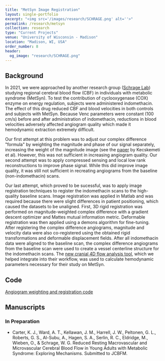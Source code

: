 ```yaml
---
title: "MetSyn Image Registration"
layout: single-portfolio
excerpt: "<img src='/images/research/SCHRAGE.png' alt=''>"
permalink: /research/metsyn
collection: research
type: "Current Projects"
venue: "University of Wisconsin - Madison"
location: "Madison, WI, USA"
order_number: 8
header: 
  og_image: "research/SCHRAGE.png"
---
```


Background
------
In 2021, we were approached by another research group ([Schrage Lab](https://cvrc.wisc.edu/staff/schrage-william/)) studying regional cerebral blood flow (CBF) in individuals with metabolic syndrome (MetSyn). To test the contribution of cyclooxygenase (COX) enzyme on energy regulation, subjects were administered indomethacin. The effect of this drug reduced CBF and blood velocities in both controls and subjects with MetSyn. Because Venc parameters were constant (100 cm/s) before and after administration of indomethacin, reductions in blood velocities adversely affected angiogram quality which made it hemodynamic extraction extremely difficult.

Our first attempt at this problem was to adjust our complex difference "formula" by weighting the magnitude and phase of our signal separately, increasing the weight of the magnitude image (see the [paper](https://onlinelibrary.wiley.com/doi/full/10.1002/jmri.23501) by Kecskemeti et al). However, this was not sufficient in increasing angiogram quality. Our second attempt was to apply compressed sensing and local low rank reconstructions to improve phase signal. While this did improve image quality, it was still not sufficient in recreating angiograms from the baseline (non-indomethacin) scans. 

Our last attempt, which proved to be sucessful, was to apply image registration techniques to register the indomethacin scans to the high-quality baseline scans. Image registration was applied in Matlab and was required because there were slight differences in patient positioning, which caused the datasets to be unaligned. First, 3D rigid registration was performed on magnitude-weighted complex difference with a gradient descent optimizer and Mattes mutual information metric. Deformable registration was then applied using a demons algorithm for fine-tuning. After registering the complex difference angiograms, magnitude and velocity data were also co-registered using the obtained rigid transformations and deformable displacement fields. After all indomethacin data were aligned to the baseline scan, the complex difference angiograms from the baseline scan were used to create a vessel centerline structure for the indomethacin scans. The [new cranial 4D flow analysis tool](/_research/QVT), which we helped integrate into their workflow, was used to calculate hemodynamic parameters necessary for their study on MetSyn. 

Code
------
[Angiogram weighting and registration code](/files/researchMetSyn_registration_code.zip)

Manuscripts
------
### In Preparation
* Carter, K. J., Ward, A. T., Kellawan, J. M., Harrell, J. W., Peltonen, G. L., Roberts, G. S., Al-Subu, A., Hagen, S. A., Serlin, R. C., Eldridge, M., Wieben, O., & Schrage, W. G. Reduced Resting Macrovascular and Microvascular Cerebral Blood Flow in Young Adults with Metabolic Syndrome: Exploring Mechanisms. Submitted to JCBFM.
